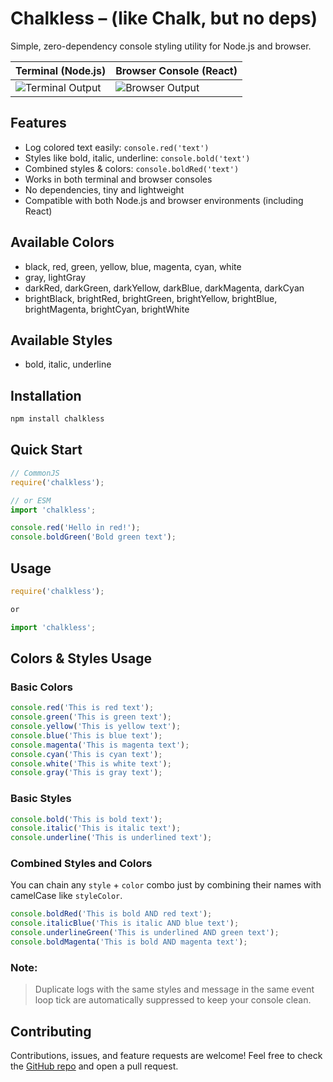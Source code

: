 # Chalkless – (like Chalk, but no deps)

Simple, zero-dependency console styling utility for Node.js and browser.

| Terminal (Node.js)        | Browser Console (React)       |
|---------------------------|-------------------------------|
| ![Terminal Output](https://github.com/user-attachments/assets/eeafa8db-60c7-4510-9f2e-4e2be3502a67)   | ![Browser Output](https://github.com/user-attachments/assets/85991ae4-9d51-41f8-b431-c9495946102e)        |




## Features

- Log colored text easily: `console.red('text')`
- Styles like bold, italic, underline: `console.bold('text')`
- Combined styles & colors: `console.boldRed('text')`
- Works in both terminal and browser consoles
- No dependencies, tiny and lightweight
- Compatible with both Node.js and browser environments (including     React)

## Available Colors

- black, red, green, yellow, blue, magenta, cyan, white
- gray, lightGray
- darkRed, darkGreen, darkYellow, darkBlue, darkMagenta, darkCyan
- brightBlack, brightRed, brightGreen, brightYellow, brightBlue, brightMagenta, brightCyan, brightWhite


## Available Styles

- bold, italic, underline


##  Installation
```bash
npm install chalkless 
```

## Quick Start

```js
// CommonJS
require('chalkless');

// or ESM
import 'chalkless';

console.red('Hello in red!');
console.boldGreen('Bold green text');

```

## Usage

```js
require('chalkless'); 

or

import 'chalkless';  

```

## Colors & Styles Usage

### Basic Colors

```js
console.red('This is red text');
console.green('This is green text');
console.yellow('This is yellow text');
console.blue('This is blue text');
console.magenta('This is magenta text');
console.cyan('This is cyan text');
console.white('This is white text');
console.gray('This is gray text'); 
```
### Basic Styles

```js
console.bold('This is bold text');
console.italic('This is italic text');
console.underline('This is underlined text');
```

### Combined Styles and Colors
You can chain any `style` + `color` combo just by combining their names with camelCase like `styleColor`.
```js
console.boldRed('This is bold AND red text');
console.italicBlue('This is italic AND blue text');
console.underlineGreen('This is underlined AND green text');
console.boldMagenta('This is bold AND magenta text');
```
### Note:
 > Duplicate logs with the same styles and message in the same event loop tick are automatically suppressed to keep your console clean.

 ## Contributing

Contributions, issues, and feature requests are welcome! Feel free to check the [GitHub repo](https://github.com/sahilbakoru/chalkless) and open a pull request.
